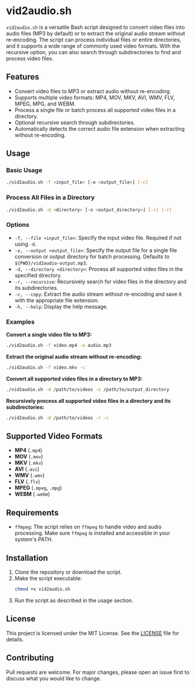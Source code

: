 # vid2audio.sh

`vid2audio.sh` is a versatile Bash script designed to convert video files into audio files (MP3 by default) or to extract the original audio stream without re-encoding. The script can process individual files or entire directories, and it supports a wide range of commonly used video formats. With the recursive option, you can also search through subdirectories to find and process video files.

## Features

- Convert video files to MP3 or extract audio without re-encoding.
- Supports multiple video formats: MP4, MOV, MKV, AVI, WMV, FLV, MPEG, MPG, and WEBM.
- Process a single file or batch process all supported video files in a directory.
- Optional recursive search through subdirectories.
- Automatically detects the correct audio file extension when extracting without re-encoding.

## Usage

### Basic Usage
```bash
./vid2audio.sh -f <input_file> [-o <output_file>] [-c]
```

### Process All Files in a Directory
```bash
./vid2audio.sh -d <directory> [-o <output_directory>] [-c] [-r]
```

### Options

- `-f, --file <input_file>`: Specify the input video file. Required if not using `-d`.
- `-o, --output <output_file>`: Specify the output file for a single file conversion or output directory for batch processing. Defaults to `${PWD}/vid2audio-output.mp3`.
- `-d, --directory <directory>`: Process all supported video files in the specified directory.
- `-r, --recursive`: Recursively search for video files in the directory and its subdirectories.
- `-c, --copy`: Extract the audio stream without re-encoding and save it with the appropriate file extension.
- `-h, --help`: Display the help message.

### Examples

**Convert a single video file to MP3:**
```bash
./vid2audio.sh -f video.mp4 -o audio.mp3
```

**Extract the original audio stream without re-encoding:**
```bash
./vid2audio.sh -f video.mkv -c
```

**Convert all supported video files in a directory to MP3:**
```bash
./vid2audio.sh -d /path/to/videos -o /path/to/output_directory
```

**Recursively process all supported video files in a directory and its subdirectories:**
```bash
./vid2audio.sh -d /path/to/videos -r -c
```

## Supported Video Formats

- **MP4** (`.mp4`)
- **MOV** (`.mov`)
- **MKV** (`.mkv`)
- **AVI** (`.avi`)
- **WMV** (`.wmv`)
- **FLV** (`.flv`)
- **MPEG** (`.mpeg`, `.mpg`)
- **WEBM** (`.webm`)

## Requirements

- `ffmpeg`: The script relies on `ffmpeg` to handle video and audio processing. Make sure `ffmpeg` is installed and accessible in your system's PATH.

## Installation

1. Clone the repository or download the script.
2. Make the script executable:
   ```bash
   chmod +x vid2audio.sh
   ```
3. Run the script as described in the usage section.

## License

This project is licensed under the MIT License. See the [LICENSE](LICENSE) file for details.

## Contributing

Pull requests are welcome. For major changes, please open an issue first to discuss what you would like to change.